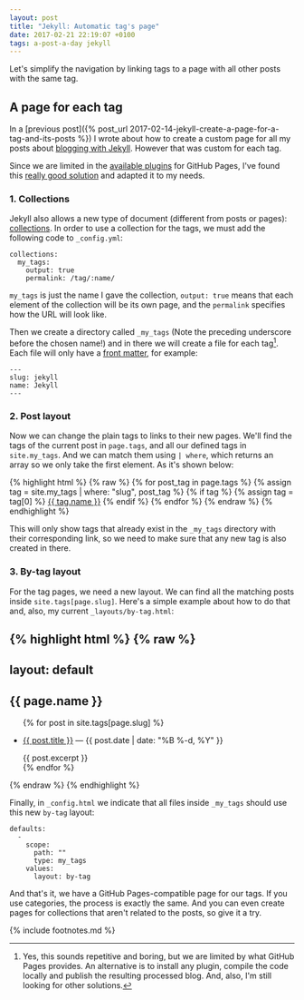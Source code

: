 ```yaml
---
layout: post
title: "Jekyll: Automatic tag's page"
date: 2017-02-21 22:19:07 +0100
tags: a-post-a-day jekyll
---
```


Let's simplify the navigation by linking tags to a page with all other posts with the same tag.

## A page for each tag

In a [previous post]({% post_url 2017-02-14-jekyll-create-a-page-for-a-tag-and-its-posts %}) I wrote about how to create a custom page for all my posts about [blogging with Jekyll](/blog-with-jekyll). However that was custom for each tag.

Since we are limited in the [available plugins](https://pages.github.com/versions/) for GitHub Pages, I've found this [really good solution](http://www.minddust.com/post/alternative-tags-and-categories-on-github-pages/) and adapted it to my needs.

### 1. Collections

Jekyll also allows a new type of document (different from posts or pages): [collections](https://jekyllrb.com/docs/collections/). In order to use a collection for the tags, we must add the following code to `_config.yml`:

```
collections:
  my_tags:
    output: true
    permalink: /tag/:name/
```

`my_tags` is just the name I gave the collection, `output: true` means that each element of the collection will be its own page, and the `permalink` specifies how the URL will look like.

Then we create a directory called `_my_tags` (Note the preceding underscore before the chosen name!) and in there we will create a file for each tag[^1]. Each file will only have a [front matter](https://jekyllrb.com/docs/frontmatter/), for example:

```
---
slug: jekyll
name: Jekyll
---
```

### 2. Post layout

Now we can change the plain tags to links to their new pages. We'll find the tags of the current post in `page.tags`, and all our defined tags in `site.my_tags`. And we can match them using `| where`, which returns an array so we only take the first element. As it's shown below:

{% highlight html %}
{% raw %}
{% for post_tag in page.tags %}
  {% assign tag = site.my_tags | where: "slug", post_tag %}
  {% if tag %}
    {% assign tag = tag[0] %}
    <a href="{{ tag.url }}">{{ tag.name }}</a>
  {% endif %}
{% endfor %}
{% endraw %}
{% endhighlight %}

This will only show tags that already exist in the `_my_tags` directory with their corresponding link, so we need to make sure that any new tag is also created in there.

### 3. By-tag layout

For the tag pages, we need a new layout. We can find all the matching posts inside `site.tags[page.slug]`. Here's a simple example about how to do that and, also, my current `_layouts/by-tag.html`:

{% highlight html %}
{% raw %}
---
layout: default
---
<h2>{{ page.name }}</h2>
<ul>
  {% for post in site.tags[page.slug] %}
    <li>
      <p>
        <a href="{{ post.url }}">{{ post.title }}</a>
        —
        <span class="date">{{ post.date | date: "%B %-d, %Y" }}</span>
      </p>
      {{ post.excerpt }}
    </li>
  {% endfor %}
</ul>
{% endraw %}
{% endhighlight %}

Finally, in `_config.html` we indicate that all files inside `_my_tags` should use this new `by-tag` layout:

```
defaults:
  -
    scope:
      path: ""
      type: my_tags
    values:
      layout: by-tag
```

And that's it, we have a GitHub Pages-compatible page for our tags. If you use categories, the process is exactly the same. And you can even create pages for collections that aren't related to the posts, so give it a try.

{% include footnotes.md %}

[^1]: Yes, this sounds repetitive and boring, but we are limited by what GitHub Pages provides. An alternative is to install any plugin, compile the code locally and publish the resulting processed blog. And, also, I'm still looking for other solutions.
